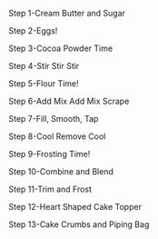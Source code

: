 Step 1-Cream Butter and Sugar

Step 2-Eggs!

Step 3-Cocoa Powder Time

Step 4-Stir Stir Stir

Step 5-Flour Time!

Step 6-Add Mix Add Mix Scrape

Step 7-Fill, Smooth, Tap

Step 8-Cool Remove Cool

Step 9-Frosting Time!

Step 10-Combine and Blend

Step 11-Trim and Frost

Step 12-Heart Shaped Cake Topper

Step 13-Cake Crumbs and Piping Bag

